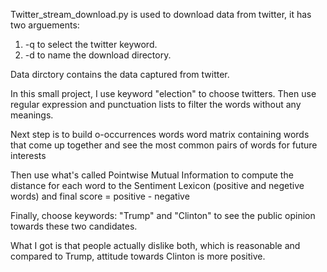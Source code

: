 Twitter_stream_download.py is used to download data from twitter, it has two arguements:</br>
1. -q to select the twitter keyword.</br>
2. -d to name the download directory.</br>

Data dirctory contains the data captured from twitter.</br>

In this small project, I use keyword "election" to choose twitters. Then use regular expression and punctuation lists to filter the words without any meanings.</br>

Next step is to build o-occurrences words word matrix containing words that come up together and see the most common pairs of words for future interests</br>

Then use what's called Pointwise Mutual Information to compute the distance for each word to the Sentiment Lexicon (positive and negetive words) and final score = positive - negative</br>

Finally, choose keywords: "Trump" and "Clinton" to see the public opinion towards these two candidates.</br>

What I got is that people actually dislike both, which is reasonable and compared to Trump, attitude towards Clinton is more positive. 
